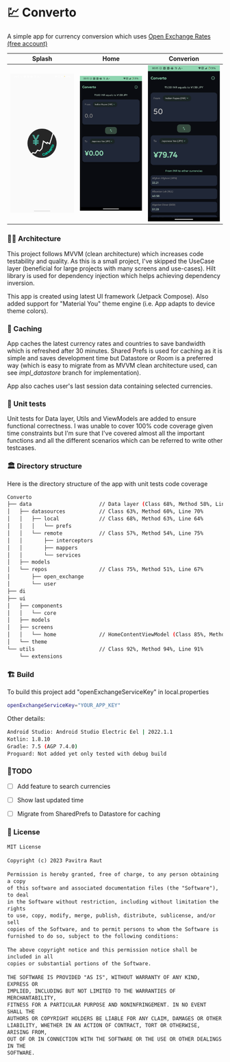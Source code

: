 # 💹 Converto
A simple app for currency conversion which uses [Open Exchange Rates (free account)](https://openexchangerates.org/)

| Splash | Home | Converion |
|--------|------|-----------|
| ![Splash](media/app_logo_splash.png) | ![Home](media/home_initial.png) | ![Conversion](media/home_with_data.png) |

### 👷‍♂️ Architecture 
This project follows MVVM (clean architecture) which increases code testability and quality. As this is a small project, I've skipped the UseCase layer (beneficial for large projects with many screens and use-cases). Hilt library is used for dependency injection which helps achieving dependency inversion.

This app is created using latest UI framework (Jetpack Compose). Also added support for "Material You" theme engine (i.e. App adapts to device theme colors).

### 📝 Caching
App caches the latest currency rates and countries to save bandwidth which is refreshed after 30 minutes. Shared Prefs is used for caching as it is simple and saves development time but Datastore or Room is a preferred way (which is easy to migrate from as MVVM clean architecture used, can see *impl_datastore* branch for implementation).

App also caches user's last session data containing selected currencies.

### 🧪 Unit tests 
Unit tests for Data layer, Utils and ViewModels are added to ensure functional correctness. I was unable to cover 100% code coverage given time constraints but I'm sure that I've covered almost all the important functions and all the different scenarios which can be referred to write other testcases.

### 🏛️ Directory structure 
Here is the directory structure of the app with unit tests code coverage

```bash
Converto
├── data                      // Data layer (Class 68%, Method 58%, Line 71%)
│   ├── datasources           // Class 63%, Method 60%, Line 70%
│   │   ├── local             // Class 68%, Method 63%, Line 64%
│   │   │   └── prefs
│   │   └── remote            // Class 57%, Method 54%, Line 75%
│   │       ├── interceptors
│   │       ├── mappers
│   │       └── services
│   ├── models
│   └── repos                 // Class 75%, Method 51%, Line 67%
│       ├── open_exchange
│       └── user             
├── di
├── ui
│   ├── components
│   │   └── core
│   ├── models
│   ├── screens
│   │   └── home              // HomeContentViewModel (Class 85%, Method 92%, Line 90%)
│   └── theme
└── utils                     // Class 92%, Method 94%, Line 91%
    └── extensions
```

### 🏗️ Build 
To build this project add "openExchangeServiceKey" in local.properties
```bash
openExchangeServiceKey="YOUR_APP_KEY"
```

Other details:
```bash
Android Studio: Android Studio Electric Eel | 2022.1.1
Kotlin: 1.8.10
Gradle: 7.5 (AGP 7.4.0)
Proguard: Not added yet only tested with debug build
```

### 📃TODO
- [ ] Add feature to search currencies
- [ ] Show last updated time
- [ ] Migrate from SharedPrefs to Datastore for caching


### 🔖 License

```
MIT License

Copyright (c) 2023 Pavitra Raut

Permission is hereby granted, free of charge, to any person obtaining a copy
of this software and associated documentation files (the "Software"), to deal
in the Software without restriction, including without limitation the rights
to use, copy, modify, merge, publish, distribute, sublicense, and/or sell
copies of the Software, and to permit persons to whom the Software is
furnished to do so, subject to the following conditions:

The above copyright notice and this permission notice shall be included in all
copies or substantial portions of the Software.

THE SOFTWARE IS PROVIDED "AS IS", WITHOUT WARRANTY OF ANY KIND, EXPRESS OR
IMPLIED, INCLUDING BUT NOT LIMITED TO THE WARRANTIES OF MERCHANTABILITY,
FITNESS FOR A PARTICULAR PURPOSE AND NONINFRINGEMENT. IN NO EVENT SHALL THE
AUTHORS OR COPYRIGHT HOLDERS BE LIABLE FOR ANY CLAIM, DAMAGES OR OTHER
LIABILITY, WHETHER IN AN ACTION OF CONTRACT, TORT OR OTHERWISE, ARISING FROM,
OUT OF OR IN CONNECTION WITH THE SOFTWARE OR THE USE OR OTHER DEALINGS IN THE
SOFTWARE.
```
